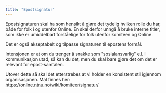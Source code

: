 ```yaml
---
title: "Epostsignatur"
---
```


Epostsignaturen skal ha som hensikt å gjøre det tydelig hvilken rolle du har, både for folk i og utenfor Online. En skal derfor unngå å bruke interne titler, som ikke er umiddelbart forståelige for folk utenfor komiteen og Online. 

Det er også akseptabelt og tilpasse signaturen til epostens formål. 

Intensjonen er at om du trenger å snakke som "sosialansvarlig" e.l. i kommunikasjon utad, så kan du det, men du skal bare gjøre det om det er relevant for epost-samtalen.   

Utover dette så skal det etterstrebes at vi holder en konsistent stil igjennom organisasjonen. Mal finnes her: https://online.ntnu.no/wiki/komiteer/signatur/